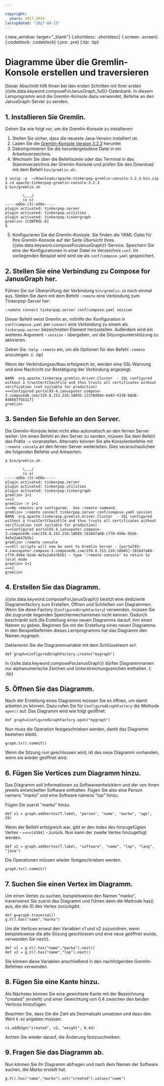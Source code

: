 ```yaml
---

copyright:
  years: 2017,2018
lastupdated: "2017-09-13"
---
```


{:new_window: target="_blank"}
{:shortdesc: .shortdesc}
{:screen: .screen}
{:codeblock: .codeblock}
{:pre: .pre}
{:tip: .tip}

# Diagramme über die Gremlin-Konsole erstellen und traversieren

Dieser Abschnitt hilft Ihnen bei den ersten Schritten mit Ihrer ersten {{site.data.keyword.composeForJanusGraph_full}}-Datenbank. In diesem Lernprogramm wird die Gremlin-Konsole dazu verwendet, Befehle an den JanusGraph-Server zu senden.

## 1. Installieren Sie Gremlin.

Gehen Sie wie folgt vor, um die Gremlin-Konsole zu installieren:

1. Stellen Sie sicher, dass die neueste Java-Version installiert ist.
2. Laden Sie die [Gremlin-Konsole Version 3.2.3](https://archive.apache.org/dist/tinkerpop/3.2.3/apache-tinkerpop-gremlin-console-3.2.3-bin.zip) herunter.
3. Dekomprimieren Sie die heruntergeladene Datei in ein Arbeitsverzeichnis.
4. Wechseln Sie über die Befehlszeile oder das Terminal in das Stammverzeichnis der Gremlin-Konsole und prüfen Sie den Download mit dem Befehl `bin/gremlin.sh`:

  ```text
  $ unzip -q  ~/Downloads/apache-tinkerpop-gremlin-console-3.2.3-bin.zip
  $ cd apache-tinkerpop-gremlin-console-3.2.3
  $ bin/gremlin.sh

          \,,,/
          (o o)
  -----oOOo-(3)-oOOo-----
  plugin activated: tinkerpop.server
  plugin activated: tinkerpop.utilities
  plugin activated: tinkerpop.tinkergraph
  gremlin> [CONTROL-D]                                                             $

  ```

5. Konfigurieren Sie die Gremlin-Konsole. Sie finden die YAML-Datei für Ihre Gremlin-Konsole auf der Seite *Übersicht* Ihres {{site.data.keyword.composeForJanusGraph}}-Service. Speichern Sie eine der Konfigurationen in einer Datei im Verzeichnis `conf`. Im vorliegenden Beispiel wird wird sie als `conf/compose.yaml` gespeichert.
 
## 2. Stellen Sie eine Verbindung zu Compose for JanusGraph her.

Führen Sie zur Überprüfung der Verbindung `bin/gremlin.sh` noch einmal aus. Stellen Sie dann mit dem Befehl `:remote` eine Verbindung zum Tinkerpop-Server her:

```text
:remote connect tinkerpop.server conf/compose.yaml session
```

Dieser Befehl weist Gremlin an, mithilfe der Konfiguration in `conf/compose.yaml` per `connect` eine Verbindung zu einem als `tinkerpop.server` bezeichneten Element herzustellen. Außerdem wird ein weiteres Argument - `session` - übergeben, um die Sitzungsunterstützung zu aktivieren.

Geben Sie `:help :remote` ein, um die Optionen für den Befehl `:remote` anzuzeigen.
{: .tip}

Wenn der Verbindungsaufbau erfolgreich ist, werden eine SSL-Warnung und eine Nachricht zur Bestätigung der Verbindung angezeigt.

```text
WARN  org.apache.tinkerpop.gremlin.driver.Cluster  - SSL configured without a trustCertChainFile and thus trusts all certificates without verification (not suitable for production)
==>Configured portal93-4.ianuspater.compose-3.composedb.com/159.8.153.216:18045-[2378d0de-0a93-4330-b8d8-848667f5b117]
gremlin>
```

## 3. Senden Sie Befehle an den Server.

Die Gremlin-Konsole leitet nicht alles automatisch an den fernen Server weiter: Um einen Befehl an den Server zu senden, müssen Sie dem Befehl das Präfix `:>` voranstellen. Alternativ können Sie alle Konsolenbefehle mit `:remote console` an den fernen Server weiterleiten. Dies veranschaulichen die folgenden Befehle und Antworten:

```text
$ bin/gremlin.sh                                                                   

        \,,,/
        (o o)
-----oOOo-(3)-oOOo-----
plugin activated: tinkerpop.server
plugin activated: tinkerpop.utilities
plugin activated: tinkerpop.tinkergraph
gremlin> 1+1
==>2
gremlin> :> 1+1
==>No remotes are configured.  Use :remote command.
gremlin> :remote connect tinkerpop.server conf/compose.yaml session
WARN  org.apache.tinkerpop.gremlin.driver.Cluster  - SSL configured without a trustCertChainFile and thus trusts all certificates without verification (not suitable for production)
==>Configured portal93-4.ianuspater.compose-3.composedb.com/159.8.153.216:18045-[016d7a68-cf70-450e-92eb-4e5e2a647b5b]
gremlin> :remote console
==>All scripts will now be sent to Gremlin Server - [portal93-4.ianuspater.compose-3.composedb.com/159.8.153.216:18045]-[016d7a68-cf70-450e-92eb-4e5e2a647b5b] - type ':remote console' to return to local mode
gremlin> 1+1
==>2
gremlin> 

```

## 4. Erstellen Sie das Diagramm.

{{site.data.keyword.composeForJanusGraph}} besitzt eine dedizierte Diagrammfactory zum Erstellen, Öffnen und Schließen von Diagrammen. Wenn Sie diese Factory (`ConfiguredGraphFactory`) verwenden, müssen Sie die zugrunde liegenden Speichermechanismen nicht kennen. Dadurch beschränkt sich die Erstellung eines neuen Diagramms darauf, ihm einen Namen zu geben. Beginnen Sie mit der Erstellung eines neuen Diagramms. In den Beispielbefehlen dieses Lernprogramms hat das Diagramm den Namen _mygraph_.

Deklarieren Sie die Diagrammvariable mit dem Schlüsselwort `def`.

```
def graph=ConfiguredGraphFactory.create("mygraph")
```

In {{site.data.keyword.composeForJanusGraph}} dürfen Diagrammnamen nur alphanumerische Zeichen und Unterstreichungszeichen enthalten.
{: .tip}

## 5. Öffnen Sie das Diagramm.

Nach der Erstellung eines Diagramms müssen Sie es öffnen, um damit arbeiten zu können. Dazu rufen Sie für `ConfiguredGraphFactory` die Methode `open()` auf. Das Diagramm wird wie folgt geöffnet:

```
def graph=ConfiguredGraphFactory.open("mygraph")
```

Nun muss die Operation festgeschrieben werden, damit das Diagramm  bestehen bleibt.

```
graph.tx().commit()
```

Wenn die Sitzung nun geschlossen wird, ist das neue Diagramm vorhanden, wenn sie wieder geöffnet wird.

## 6. Fügen Sie Vertices zum Diagramm hinzu.

Das Diagramm soll Informationen zu Softwareentwicklern und der von ihnen jeweils entwickelten Software enthalten. Fügen Sie also eine Person namens "marko" und eine Software namens "lop" hinzu.

Fügen Sie zuerst "marko" hinzu.

```
def v1 = graph.addVertex(T.label, "person", "name", "marko", "age", 29)
```

Wenn der Befehl erfolgreich war, gibt er den Index des hinzugefügten Vertex - `==>v[4304]` - zurück. Nun kann der zweite Vertex hinzugefügt werden.

```
def v2 = graph.addVertex(T.label, "software", "name", "lop", "lang", "java")
```

Die Operationen müssen wieder festgeschrieben werden.

```
graph.tx().commit()
```

## 7. Suchen Sie einen Vertex im Diagramm.

Um einen Vertex zu suchen, beispielsweise den Namen "marko", traversieren Sie zuerst das Diagramm und führen dann die Methode has() aus, die die ID des Vertex zurückgibt.

```
def g=graph.traversal()
g.V().has("name","marko")
```

Um die Vertices erneut den Variablen v1 und v2 zuzuordnen, wenn beispielsweise die alte Sitzung geschlossen und eine neue geöffnet wurde, verwenden Sie next().

```
def v1 = g.V().has("name","marko").next()
def v2 = g.V().has("name","lop").next()
```

Sie können diese Variablen anschließend in den nachfolgenden Gremlin-Befehlen verwenden.

## 8. Fügen Sie eine Kante hinzu.

Als Nächstes können Sie eine gewichtete Kante mit der Bezeichnung "created" (erstellt) und einer Gewichtung von 0,4 zwischen den beiden Vertices hinzufügen.

Beachten Sie, dass Sie die Zahl als Dezimalzahl umsetzen und dazu den Wert `0.4d` angeben müssen.

```
v1.addEdge("created", v2, "weight", 0.4d)
```

Achten Sie wieder darauf, die Änderung festzuschreiben.

## 9. Fragen Sie das Diagramm ab.

Nun können Sie Ihr Diagramm abfragen und nach dem Namen der Software suchen, die Marko erstellt hat.

```
g.V().has("name","marko").out("created").values("name")
```
